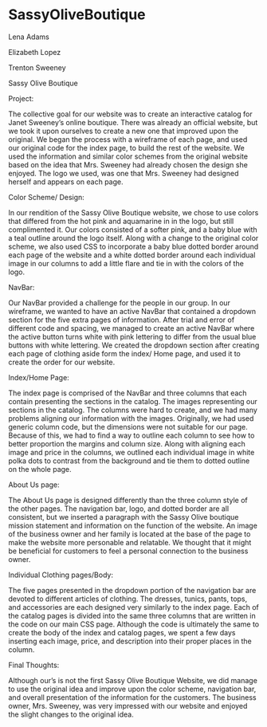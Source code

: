 # SassyOliveBoutique

Lena Adams

Elizabeth Lopez

Trenton Sweeney

Sassy Olive Boutique

Project:

The collective goal for our website was to create an interactive catalog for Janet Sweeney’s online boutique. There was already an official website, but we took it upon ourselves to create a new one that improved upon the original. We began the process with a wireframe of each page, and used our original code for the index page, to build the rest of the website. We used the information and similar color schemes from the original website based on the idea that Mrs. Sweeney had already chosen the design she enjoyed. The logo we used, was one that Mrs. Sweeney had designed herself and appears on each page.

Color Scheme/ Design:

In our rendition of the Sassy Olive Boutique website, we chose to use colors that differed from the hot pink and aquamarine in in the logo, but still complimented it. Our colors consisted of a softer pink, and a baby blue with a teal outline around the logo itself. Along with a change to the original color scheme, we also used CSS to incorporate a baby blue dotted border around each page of the website and a white dotted border around each individual image in our columns to add a little flare and tie in with the colors of the logo.

NavBar:

Our NavBar provided a challenge for the people in our group. In our wireframe, we wanted to have an active NavBar that contained a dropdown section for the five extra pages of information. After trial and error of different code and spacing, we managed to create an active NavBar where the active button turns white with pink lettering to differ from the usual blue buttons with white lettering. We created the dropdown section after creating each page of clothing aside form the index/ Home page, and used it to create the order for our website.

Index/Home Page:

The index page is comprised of the NavBar and three columns that each contain presenting the sections in the catalog. The images representing our sections in the catalog. The columns were hard to create, and we had many problems aligning our information with the images. Originally, we had used generic column code, but the dimensions were not suitable for our page. Because of this, we had to find a way to outline each column to see how to better proportion the margins and column size. Along with aligning each image and price in the columns, we outlined each individual image in white polka dots to contrast from the background and tie them to dotted outline on the whole page.

About Us page:

The About Us page is designed differently than the three column style of the other pages. The navigation bar, logo, and dotted border are all consistent, but we inserted a paragraph with the Sassy Olive boutique mission statement and information on the function of the website. An image of the business owner and her family is located at the base of the page to make the website more personable and relatable. We thought that it might be beneficial for customers to feel a personal connection to the business owner.

Individual Clothing pages/Body:

The five pages presented in the dropdown portion of the navigation bar are devoted to different articles of clothing. The dresses, tunics, pants, tops, and accessories are each designed very similarly to the index page. Each of the catalog pages is divided into the same three columns that are written in the code on our main CSS page. Although the code is ultimately the same to create the body of the index and catalog pages, we spent a few days inserting each image, price, and description into their proper places in the column.

Final Thoughts:

Although our’s is not the first Sassy Olive Boutique Website, we did manage to use the original idea and improve upon the color scheme, navigation bar, and overall presentation of the information for the customers. The business owner, Mrs. Sweeney, was very impressed with our website and enjoyed the slight changes to the original idea.
